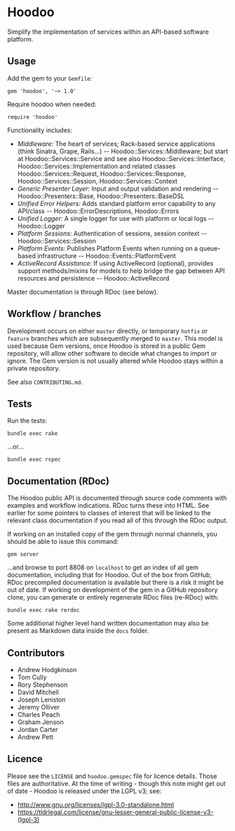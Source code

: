 # Hoodoo

Simplify the implementation of services within an API-based software platform.

## Usage

Add the gem to your `Gemfile`:

    gem 'hoodoo', '~> 1.0'

Require hoodoo when needed:

    require 'hoodoo'

Functionality includes:

* _Middleware:_ The heart of services; Rack-based service applications (think Sinatra, Grape, Rails...) -- Hoodoo::Services::Middleware; but start at Hoodoo::Services::Service and see also Hoodoo::Services::Interface, Hoodoo::Services::Implementation and related classes Hoodoo::Services::Request, Hoodoo::Services::Response, Hoodoo::Services::Session, Hoodoo::Services::Context
* _Generic Presenter Layer:_ Input and output validation and rendering -- Hoodoo::Presenters::Base, Hoodoo::Presenters::BaseDSL
* _Unified Error Helpers:_ Adds standard platform error capability to any API/class -- Hoodoo::ErrorDescriptions, Hoodoo::Errors
* _Unified Logger:_ A single logger for use with platform or local logs -- Hoodoo::Logger
* _Platform Sessions:_ Authentication of sessions, session context -- Hoodoo::Services::Session
* _Platform Events:_ Publishes Platform Events when running on a queue-based infrastructure -- Hoodoo::Events::PlatformEvent
* _ActiveRecord Assistance_: If using ActiveRecord (optional), provides support methods/mixins for models to help bridge the gap between API resources and persistence -- Hoodoo::ActiveRecord

Master documentation is through RDoc (see below).

## Workflow / branches

Development occurs on either `master` directly, or temporary `hotfix` or `feature` branches which are subsequently merged to `master`. This model is used because Gem versions, once Hoodoo is stored in a public Gem repository, will allow other software to decide what changes to import or ignore. The Gem version is not usually altered while Hoodoo stays within a private repository.

See also `CONTRIBUTING.md`.

## Tests

Run the tests:

    bundle exec rake

...or...

    bundle exec rspec

## Documentation (RDoc)

The Hoodoo public API is documented through source code comments with examples and workflow indications. RDoc turns these into HTML. See earlier for some pointers to classes of interest that will be linked to the relevant class documentation if you read all of this through the RDoc output.

If working on an installed copy of the gem through normal channels, you should be able to issue this command:

    gem server

...and browse to port 8808 on `localhost` to get an index of all gem documentation, including that for Hoodoo. Out of the box from GitHub, RDoc precompiled documentation is available but there is a risk it might be out of date. If working on development of the gem in a GitHub repository clone, you can generate or entirely regenerate RDoc files (re-RDoc) with:

    bundle exec rake rerdoc

Some additional higher level hand written documentation may also be present as Markdown data inside the `docs` folder.

## Contributors

* Andrew Hodgkinson
* Tom Cully
* Rory Stephenson
* David Mitchell
* Joseph Leniston
* Jeremy Olliver
* Charles Peach
* Graham Jenson
* Jordan Carter
* Andrew Pett

## Licence

Please see the `LICENSE` and `hoodoo.gemspec` file for licence details. Those files are authoritative. At the time of writing - though this note might get out of date - Hoodoo is released under the LGPL v3; see:

* http://www.gnu.org/licenses/lgpl-3.0-standalone.html
* https://tldrlegal.com/license/gnu-lesser-general-public-license-v3-(lgpl-3)

